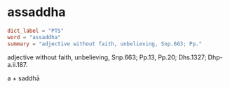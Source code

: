 # assaddha

``` toml
dict_label = "PTS"
word = "assaddha"
summary = "adjective without faith, unbelieving, Snp.663; Pp."
```

adjective without faith, unbelieving, Snp.663; Pp.13, Pp.20; Dhs.1327; Dhp\-a.ii.187.

a \+ saddhā

